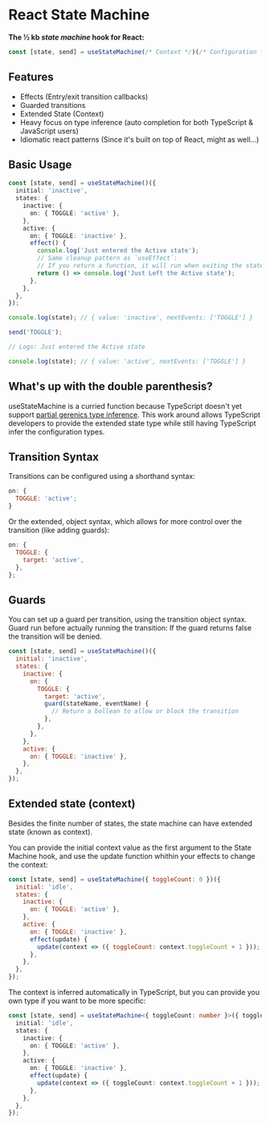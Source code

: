 # React State Machine

**The ½ kb _state machine_ hook for React:**

```typescript
const [state, send] = useStateMachine(/* Context */)(/* Configuration */);
```

## Features

- Effects (Entry/exit transition callbacks)
- Guarded transitions
- Extended State (Context)
- Heavy focus on type inference (auto completion for both TypeScript & JavaScript users)
- Idiomatic react patterns (Since it's built on top of React, might as well...)

## Basic Usage

```typescript
const [state, send] = useStateMachine()({
  initial: 'inactive',
  states: {
    inactive: {
      on: { TOGGLE: 'active' },
    },
    active: {
      on: { TOGGLE: 'inactive' },
      effect() {
        console.log('Just entered the Active state');
        // Same cleanup pattern as `useEffect`:
        // If you return a function, it will run when exiting the state.
        return () => console.log('Just Left the Active state');
      },
    },
  },
});

console.log(state); // { value: 'inactive', nextEvents: ['TOGGLE'] }

send('TOGGLE');

// Logs: Just entered the Active state

console.log(state); // { value: 'active', nextEvents: ['TOGGLE'] }
```

## What's up with the double parenthesis?

useStateMachine is a curried function because TypeScript doesn't yet support [partial gerenics type inference](https://github.com/microsoft/TypeScript/issues/14400).
This work around allows TypeScript developers to provide the extended state type while still having TypeScript infer the configuration types.

## Transition Syntax

Transitions can be configured using a shorthand syntax:

```js
on: {
  TOGGLE: 'active';
}
```

Or the extended, object syntax, which allows for more control over the transition (like adding guards):

```js
on: {
  TOGGLE: {
    target: 'active',
  },
};
```

## Guards

You can set up a guard per transition, using the transition object syntax. Guard run before actually running the transition: If the guard returns false the transition will be denied.

```js
const [state, send] = useStateMachine()({
  initial: 'inactive',
  states: {
    inactive: {
      on: {
        TOGGLE: {
          target: 'active',
          guard(stateName, eventName) {
            // Return a bollean to allow or block the transition
          },
        },
      },
    },
    active: {
      on: { TOGGLE: 'inactive' },
    },
  },
});
```

## Extended state (context)

Besides the finite number of states, the state machine can have extended state (known as context).

You can provide the initial context value as the first argument to the State Machine hook, and use the update function whithin your effects to change the context:

```js
const [state, send] = useStateMachine({ toggleCount: 0 })({
  initial: 'idle',
  states: {
    inactive: {
      on: { TOGGLE: 'active' },
    },
    active: {
      on: { TOGGLE: 'inactive' },
      effect(update) {
        update(context => ({ toggleCount: context.toggleCount + 1 }));
      },
    },
  },
});
```

The context is inferred automatically in TypeScript, but you can provide you own type if you want to be more specific:

```typescript
const [state, send] = useStateMachine<{ toggleCount: number }>({ toggleCount: 0 })({
  initial: 'idle',
  states: {
    inactive: {
      on: { TOGGLE: 'active' },
    },
    active: {
      on: { TOGGLE: 'inactive' },
      effect(update) {
        update(context => ({ toggleCount: context.toggleCount + 1 }));
      },
    },
  },
});
```
